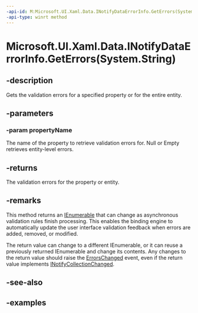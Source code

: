```yaml
---
-api-id: M:Microsoft.UI.Xaml.Data.INotifyDataErrorInfo.GetErrors(System.String)
-api-type: winrt method
---
```


# Microsoft.UI.Xaml.Data.INotifyDataErrorInfo.GetErrors(System.String)

<!--
public System.Collections.Generic.IEnumerable<object> GetErrors (string propertyName);
-->

## -description

Gets the validation errors for a specified property or for the entire entity.

## -parameters

### -param propertyName

The name of the property to retrieve validation errors for. Null or Empty retrieves entity-level errors.

## -returns

The validation errors for the property or entity.

## -remarks

This method returns an [IEnumerable](/dotnet/api/system.collections.generic.ienumerable-1) that can change as asynchronous validation rules finish processing. This enables the binding engine to automatically update the user interface validation feedback when errors are added, removed, or modified.

The return value can change to a different IEnumerable, or it can reuse a previously returned IEnumerable and change its contents. Any changes to the return value should raise the [ErrorsChanged](inotifydataerrorinfo_errorschanged.md) event, even if the return value implements [INotifyCollectionChanged](../microsoft.ui.xaml.interop/inotifycollectionchanged.md).

## -see-also

## -examples
